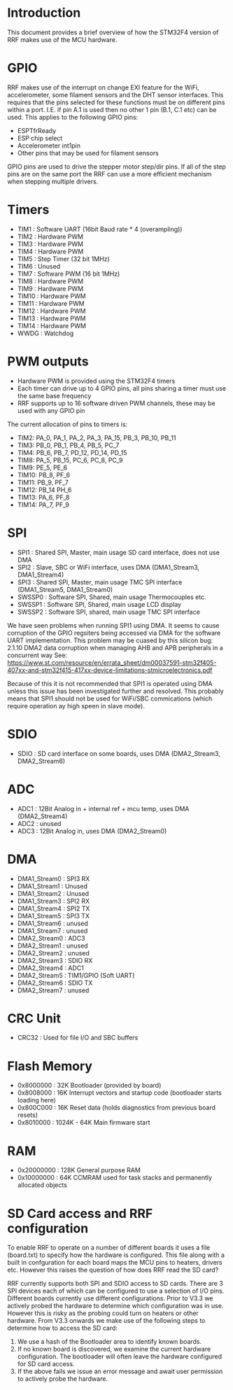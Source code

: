 Introduction
============
This document provides a brief overview of how the STM32F4 version of RRF makes use of the
MCU hardware.

GPIO
====
RRF makes use of the interrupt on change EXI feature for the WiFi, accelerometer, 
some filament sensors and the DHT sensor interfaces. This requires that the pins 
selected for these functions must be on different pins within a port. I.E.
if pin A.1 is used then no other 1 pin (B.1, C.1 etc) can be used. This applies
to the following GPIO pins:
* ESPTfrReady
* ESP chip select
* Accelerometer int1pin
* Other pins that may be used for filament sensors

GPIO pins are used to drive the stepper motor step/dir pins. If all of the step pins
are on the same port the RRF can use a more efficient mechanism when stepping multiple
drivers.

Timers
======
* TIM1 : Software UART (16bit Baud rate * 4 (overampling))
* TIM2 : Hardware PWM
* TIM3 : Hardware PWM
* TIM4 : Hardware PWM
* TIM5 : Step Timer (32 bit 1MHz)
* TIM6 : Unused
* TIM7 : Software PWM (16 bit 1MHz)
* TIM8 : Hardware PWM
* TIM9 : Hardware PWM
* TIM10 : Hardware PWM
* TIM11 : Hardware PWM
* TIM12 : Hardware PWM
* TIM13 : Hardware PWM
* TIM14 : Hardware PWM
* WWDG : Watchdog

PWM outputs
===========
* Hardware PWM is provided using the STM32F4 timers
* Each timer can drive up to 4 GPIO pins, all pins sharing a timer must use the same base frequency
* RRF supports up to 16 software driven PWM channels, these may be used with any GPIO pin

The current allocation of pins to timers is:
* TIM2: PA_0, PA_1, PA_2, PA_3, PA_15, PB_3, PB_10, PB_11
* TIM3: PB_0, PB_1, PB_4, PB_5, PC_7
* TIM4: PB_6, PB_7, PD_12, PD_14, PD_15
* TIM8: PA_5, PB_15, PC_6, PC_8, PC_9
* TIM9: PE_5, PE_6
* TIM10: PB_8, PF_6
* TIM11: PB_9, PF_7
* TIM12: PB_14 PH_6
* TIM13: PA_6, PF_8
* TIM14: PA_7, PF_9

SPI
===
* SPI1 : Shared SPI, Master, main usage SD card interface, does not use DMA
* SPI2 : Slave, SBC or WiFi interface, uses DMA (DMA1_Stream3, DMA1_Stream4)
* SPI3 : Shared SPI, Master, main usage TMC SPI interface (DMA1_Stream5, DMA1_Stream0) 
* SWSSP0 : Software SPI, Shared, main usage Thermocouples etc.
* SWSSP1 : Software SPI, Shared, main usage LCD display
* SWSSP2 : Software SPI, shared, main usage TMC SPI interface

We have seen problems when running SPI1 using DMA. It seems to cause corruption of the
GPIO regsiters being accessed via DMA for the software UART implementation. This problem
may be cuased by this silicon bug: 
2.1.10 DMA2 data corruption when managing AHB and APB peripherals in a concurrent way
See: https://www.st.com/resource/en/errata_sheet/dm00037591-stm32f405-407xx-and-stm32f415-417xx-device-limitations-stmicroelectronics.pdf

Because of this it is not recommended that SPI1 is operated using DMA unless this issue
has been investigated further and resolved. This probably means that SPI1 should not be
used for WiFi/SBC commications (which require operation ay high speen in slave mode).

SDIO
====
* SDIO : SD card interface on some boards, uses DMA (DMA2_Stream3, DMA2_Stream6)

ADC
===
* ADC1 : 12Bit Analog in + internal ref + mcu temp, uses DMA (DMA2_Stream4)
* ADC2 : unused
* ADC3 : 12Bit Analog in, uses DMA (DMA2_Stream0)

DMA
===
* DMA1_Stream0 : SPI3 RX
* DMA1_Stream1 : Unused
* DMA1_Stream2 : Unused
* DMA1_Stream3 : SPI2 RX
* DMA1_Stream4 : SPI2 TX
* DMA1_Stream5 : SPI3 TX
* DMA1_Stream6 : unused
* DMA1_Stream7 : unused
* DMA2_Stream0 : ADC3
* DMA2_Stream1 : unused
* DMA2_Stream2 : unused
* DMA2_Stream3 : SDIO RX
* DMA2_Stream4 : ADC1
* DMA2_Stream5 : TIM1/GPIO (Soft UART)
* DMA2_Stream6 : SDIO TX
* DMA2_Stream7 : unused

CRC Unit
========
* CRC32 : Used for file I/O and SBC buffers

Flash Memory
============
* 0x8000000 : 32K Bootloader (provided by board)
* 0x8008000 : 16K Interrupt vectors and startup code (bootloader starts loading here)
* 0x800C000 : 16K Reset data (holds diagnostics from previous board resets)
* 0x8010000 : 1024K - 64K Main firmware start

RAM
===
* 0x20000000 : 128K General purpose RAM
* 0x10000000 : 64K CCMRAM used for task stacks and permanently allocated objects

SD Card access and RRF configuration
====================================
To enable RRF to operate on a number of different boards it uses a file (board.txt) to specify how the
hardware is configured. This file along with a built in confguration for each board maps the MCU pins to
heaters, drivers etc. However this raises the question of how does RRF read the SD card?

RRF currently supports both SPI and SDIO access to SD cards. There are 3 SPI devices each of which can be
configured to use a selection of I/O pins. Different boards currently use different configurations. Prior
to V3.3 we actively probed the hardware to determine which configuration was in use. However this is risky
as the probing could turn on heaters or other hardware. From V3.3 onwards we make use of the following steps
to determine how to access the SD card:
1. We use a hash of the Bootloader area to identify known boards.
2. If no known board is discovered, we examine the current hardware configuration. The bootloader will often
leave the hardware configured for SD card access.
3. If the above fails we issue an error message and await user permission to actively probe the hardware.